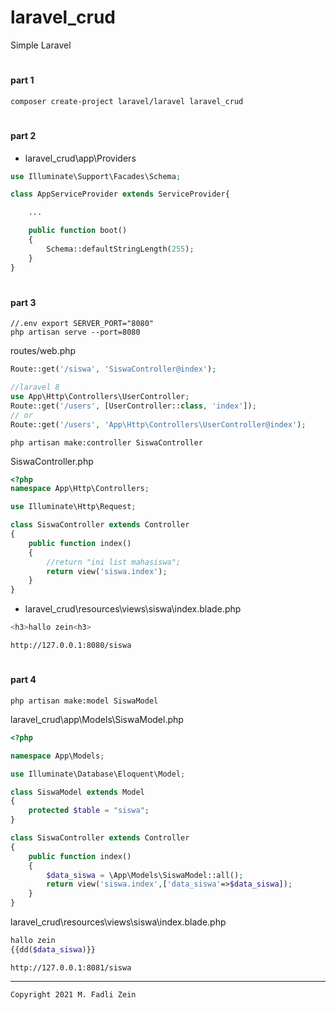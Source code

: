 # laravel_crud
 Simple Laravel

#
#### part 1
```
composer create-project laravel/laravel laravel_crud
```

#
#### part 2

* laravel_crud\app\Providers

```php
use Illuminate\Support\Facades\Schema;

class AppServiceProvider extends ServiceProvider{

    ...

    public function boot()
    {
        Schema::defaultStringLength(255);
    }
}
```

#
#### part 3
```
//.env export SERVER_PORT="8080"
php artisan serve --port=8080
```
routes/web.php
```php
Route::get('/siswa', 'SiswaController@index');

//laravel 8
use App\Http\Controllers\UserController;
Route::get('/users', [UserController::class, 'index']);
// or
Route::get('/users', 'App\Http\Controllers\UserController@index');
```
```
php artisan make:controller SiswaController
```
SiswaController.php
```php
<?php
namespace App\Http\Controllers;

use Illuminate\Http\Request;

class SiswaController extends Controller
{
    public function index()
    {
        //return "ini list mahasiswa";
        return view('siswa.index');
    }
}
```
* laravel_crud\resources\views\siswa\index.blade.php
```php
<h3>hallo zein<h3>
```
```
http://127.0.0.1:8080/siswa
```

#
#### part 4
```
php artisan make:model SiswaModel
```
laravel_crud\app\Models\SiswaModel.php
```php
<?php

namespace App\Models;

use Illuminate\Database\Eloquent\Model;

class SiswaModel extends Model
{
    protected $table = "siswa";
}
```
```php
class SiswaController extends Controller
{
    public function index()
    {
        $data_siswa = \App\Models\SiswaModel::all();
        return view('siswa.index',['data_siswa'=>$data_siswa]);
    }
}
```
laravel_crud\resources\views\siswa\index.blade.php
```php
hallo zein
{{dd($data_siswa)}}
```
```
http://127.0.0.1:8081/siswa
```

---

```
Copyright 2021 M. Fadli Zein
```